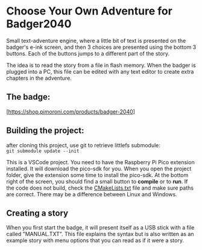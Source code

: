 # Choose Your Own Adventure for Badger2040

Small text-adventure engine, where a little bit of text is presented
on the badger's e-ink screen, and then 3 choices are presented
using the bottom 3 buttons. Each of the buttons jumps to a different
part of the story.

The idea is to read the story from a file in flash memory.
When the badger is plugged into a PC, this file can be edited with
any text editor to create extra chapters in the adventure.

## The badge:  
[https://shop.pimoroni.com/products/badger-2040]

## Building the project:
after cloning this project, use git to retrieve littlefs submodule:  
`git submodule update --init`
 
This is a VSCode project. You need to have the Raspberry Pi Pico extension installed.
It will download the pico-sdk for you.
When you open the project folder, give the extension some time to install the pico-sdk.
At the bottom right of the screen, you should find a small button to **compile** or to **run**.
If the code does not build, check the [CMakeLists.txt](CMakeLists.txt) file and make sure paths are correct.
There may be a difference between Linux and Windows.


## Creating a story
When you first start the badge, it will present itself as a USB
stick with a file called "MANUAL.TXT". This file explains the syntax
but is also written as an example story with menu options that
you can read as if it were a story.
